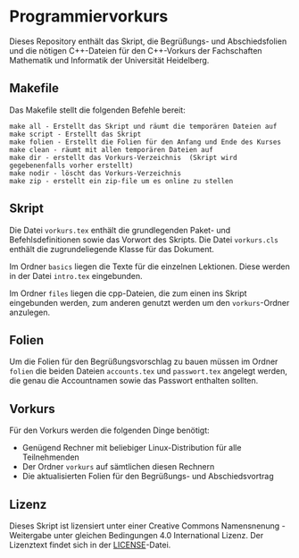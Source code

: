 Programmiervorkurs
==================

Dieses Repository enthält das Skript, die Begrüßungs- und Abschiedsfolien und
die nötigen C++-Dateien für den C++-Vorkurs der Fachschaften Mathematik und
Informatik der Universität Heidelberg.

Makefile
--------

Das Makefile stellt die folgenden Befehle bereit:

    make all - Erstellt das Skript und räumt die temporären Dateien auf
    make script - Erstellt das Skript  
    make folien - Erstellt die Folien für den Anfang und Ende des Kurses
    make clean - räumt mit allen temporären Dateien auf  
    make dir - erstellt das Vorkurs-Verzeichnis  (Skript wird gegebenenfalls vorher erstellt)
    make nodir - löscht das Vorkurs-Verzeichnis  
    make zip - erstellt ein zip-file um es online zu stellen  

Skript
------
Die Datei `vorkurs.tex` enthält die grundlegenden Paket- und
Befehlsdefinitionen sowie das Vorwort des Skripts. Die Datei `vorkurs.cls`
enthält die zugrundeliegende Klasse für das Dokument.

Im Ordner `basics` liegen die Texte für die einzelnen Lektionen. Diese werden
in der Datei `intro.tex` eingebunden.

Im Ordner `files` liegen die cpp-Dateien, die zum einen ins Skript eingebunden
werden, zum anderen genutzt werden um den `vorkurs`-Ordner anzulegen.

Folien
------
Um die Folien für den Begrüßungsvorschlag zu bauen müssen im Ordner `folien`
die beiden Dateien `accounts.tex` und `passwort.tex` angelegt werden, die genau
die Accountnamen sowie das Passwort enthalten sollten.

Vorkurs
-------
Für den Vorkurs werden die folgenden Dinge benötigt:
* Genügend Rechner mit beliebiger Linux-Distribution für alle Teilnehmenden
* Der Ordner `vorkurs` auf sämtlichen diesen Rechnern
* Die aktualisierten Folien für den Begrüßungs- und Abschiedsvortrag

Lizenz
------
Dieses Skript ist lizensiert unter einer Creative Commons
Namensnenung - Weitergabe unter gleichen Bedingungen 4.0 International
Lizenz. Der Lizenztext findet sich in der [LICENSE](https://github.com/FachschaftMathPhys/Programmiervorkurs/blob/master/LICENSE.md)-Datei.
